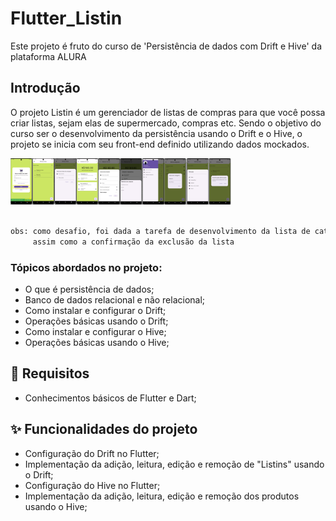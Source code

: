  
 # Flutter_Listin

 Este projeto é fruto do curso de 'Persistência de dados com Drift e Hive' da plataforma ALURA
 
## Introdução

O projeto Listin é um gerenciador de listas de compras para que você possa criar listas, sejam elas de supermercado, compras etc. Sendo o objetivo do curso ser o desenvolvimento da persistência usando o Drift e o Hive, o projeto se inicia com seu front-end definido utilizando dados mockados.

<img src="info/projeto.png" alt="layouts projeto" width="70%">

```bash

obs: como desafio, foi dada a tarefa de desenvolvimento da lista de categorias e sua aplicação 
     assim como a confirmação da exclusão da lista

```

### Tópicos abordados no projeto:

- O que é persistência de dados;
- Banco de dados relacional e não relacional;
- Como instalar e configurar o Drift;
- Operações básicas usando o Drift;
- Como instalar e configurar o Hive;
- Operações básicas usando o Hive;

## 📑 Requisitos

- Conhecimentos básicos de Flutter e Dart;
 
## ✨ Funcionalidades do projeto

- Configuração do Drift no Flutter;
- Implementação da adição, leitura, edição e remoção de "Listins" usando o Drift;
- Configuração do Hive no Flutter;
- Implementação da adição, leitura, edição e remoção dos produtos usando o Hive;

  